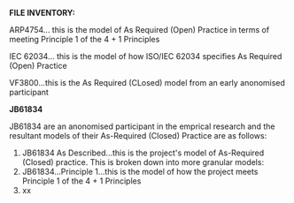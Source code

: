**FILE INVENTORY:**

ARP4754... this is the model of As Required (Open) Practice in terms of meeting Principle 1 of the 4 + 1 Principles

IEC 62034... this is the model of how ISO/IEC 62034 specifies As Required (Open) Practice

VF3800...this is the As Required (CLosed) model from an early anonomised participant

**JB61834**

JB61834 are an anonomised participant in the emprical research and the resultant models of their As-Required (Closed) Practice are as follows:

1. JB61834 As Described...this is the project's model of As-Required (Closed) practice. This is broken down into more granular models:
2. JB61834...Principle 1...this is the model of how the project meets Principle 1 of the 4 + 1 Principles
3. xx
